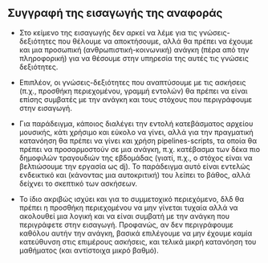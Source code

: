## Συγγραφή της εισαγωγής της αναφοράς

* Στο κείμενο της εισαγωγής δεν αρκεί να λέμε για τις γνώσεις-δεξιότητες που θέλουμε να αποκτήσουμε, αλλά θα πρέπει να έχουμε και μια προσωπική (ανθρωπιστική-κοινωνική) ανάγκη (πέρα από την πληροφορική) για να θέσουμε στην υπηρεσία της αυτές τις γνώσεις δεξιότητες.

* Επιπλέον, οι γνώσεις-δεξιότητες που αναπτύσουμε με τις ασκήσεις (π.χ., προσθήκη περιεχομένου, γραμμή εντολών) θα πρέπει να είναι επίσης συμβατές με την ανάγκη και τους στόχους που περιγράφουμε στην εισαγωγή.

* Για παράδειγμα, κάποιος διαλέγει την εντολή κατεβάσματος αρχείου μουσικής, κάτι χρήσιμο και εύκολο να γίνει, αλλά για την πραγματική κατανόηση θα πρέπει να γίνει και χρήση pipelines-scripts, τα οποία θα πρέπει να προσαρμοστούν σε μια ανάγκη, π.χ. κατέβασμα των δέκα πιο δημοφιλών τραγουδιών της εβδομάδας (γιατί, π.χ., ο στόχος είναι να βελτιώσουμε την εργασία ως dj). Το παράδειγμα αυτό είναι εντελώς ενδεικτικό και (κάνοντας μια αυτοκριτική) του λείπει το βάθος, αλλά δείχνει το σκεπτικό των ασκήσεων. 

* Το ίδιο ακριβώς ισχύει και για το συμμετοχικό περιεχόμενο, δλδ θα πρέπει η προσθήκη περιεχομένου να μην γίνεται τυχαία αλλά να ακολουθεί μια λογική και να είναι συμβατή με την ανάγκη που περιγράφετε στην εισαγωγή. Προφανώς, αν δεν περιγράφουμε καθόλου αυτήν την ανάγκη, βασικά επιλέγουμε να μην έχουμε καμία κατεύθυνση στις επιμέρους ασκήσεις, και τελικά μικρή κατανόηση του μαθήματος (και αντίστοιχα μικρό βαθμό).
